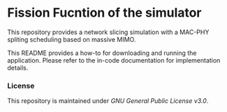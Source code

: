 # Fission Fucntion of the simulator

This repository provides a network slicing simulation with a MAC-PHY spliting scheduling based on massive MIMO.

This README provides a how-to for downloading and running the application. Please refer
to the in-code documentation for implementation details.


### License
This repository is maintained under *GNU General Public License v3.0*.

